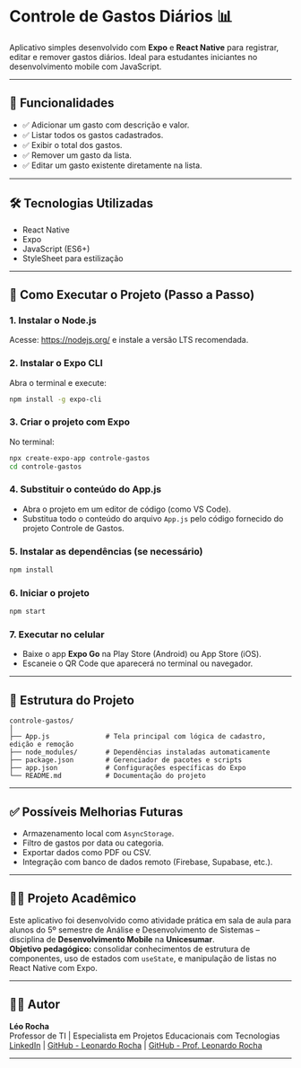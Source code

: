 
# Controle de Gastos Diários 📊

Aplicativo simples desenvolvido com **Expo** e **React Native** para registrar, editar e remover gastos diários. Ideal para estudantes iniciantes no desenvolvimento mobile com JavaScript.

---

## 📱 Funcionalidades

- ✅ Adicionar um gasto com descrição e valor.
- ✅ Listar todos os gastos cadastrados.
- ✅ Exibir o total dos gastos.
- ✅ Remover um gasto da lista.
- ✅ Editar um gasto existente diretamente na lista.

---

## 🛠️ Tecnologias Utilizadas

- React Native
- Expo
- JavaScript (ES6+)
- StyleSheet para estilização

---

## 🚀 Como Executar o Projeto (Passo a Passo)

### 1. Instalar o Node.js
Acesse: https://nodejs.org/ e instale a versão LTS recomendada.

### 2. Instalar o Expo CLI
Abra o terminal e execute:
```bash
npm install -g expo-cli
```

### 3. Criar o projeto com Expo
No terminal:
```bash
npx create-expo-app controle-gastos
cd controle-gastos
```

### 4. Substituir o conteúdo do App.js
- Abra o projeto em um editor de código (como VS Code).
- Substitua todo o conteúdo do arquivo `App.js` pelo código fornecido do projeto Controle de Gastos.

### 5. Instalar as dependências (se necessário)
```bash
npm install
```

### 6. Iniciar o projeto
```bash
npm start
```

### 7. Executar no celular
- Baixe o app **Expo Go** na Play Store (Android) ou App Store (iOS).
- Escaneie o QR Code que aparecerá no terminal ou navegador.

---

## 📁 Estrutura do Projeto

```
controle-gastos/
│
├── App.js              # Tela principal com lógica de cadastro, edição e remoção
├── node_modules/       # Dependências instaladas automaticamente
├── package.json        # Gerenciador de pacotes e scripts
├── app.json            # Configurações específicas do Expo
└── README.md           # Documentação do projeto
```

---

## ✅ Possíveis Melhorias Futuras

- Armazenamento local com `AsyncStorage`.
- Filtro de gastos por data ou categoria.
- Exportar dados como PDF ou CSV.
- Integração com banco de dados remoto (Firebase, Supabase, etc.).

---

## 👨‍🏫 Projeto Acadêmico

Este aplicativo foi desenvolvido como atividade prática em sala de aula para alunos do 5º semestre de Análise e Desenvolvimento de Sistemas – disciplina de **Desenvolvimento Mobile** na **Unicesumar**.  
**Objetivo pedagógico:** consolidar conhecimentos de estrutura de componentes, uso de estados com `useState`, e manipulação de listas no React Native com Expo.

---

## 👨‍💻 Autor

**Léo Rocha**  
Professor de TI | Especialista em Projetos Educacionais com Tecnologias  
[LinkedIn](https://www.linkedin.com/in/leonardossrocha) | [GitHub - Leonardo Rocha](https://github.com/leonardossrocha) | [GitHub - Prof. Leonardo Rocha](https://github.com/profleonardorocha)

---

